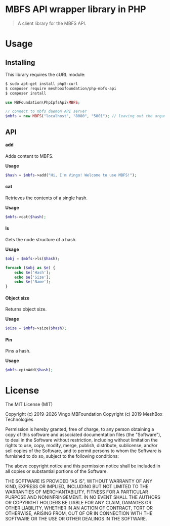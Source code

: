 MBFS API wrapper library in PHP
======================================

> A client library for the MBFS API.

# Usage

## Installing

This library requires the cURL module:

```bash
$ sudo apt-get install php5-curl
$ composer require meshboxfoundation/php-mbfs-api
$ composer install
```

```PHP
use MBFoundation\PhpIpfsApi\MBFS;

// connect to mbfs daemon API server
$mbfs = new MBFS("localhost", "8080", "5001"); // leaving out the arguments will default to these values

```


## API


#### add

Adds content to MBFS.

**Usage**
```PHP
$hash = $mbfs->add("Hi, I'm Vingo! Welcome to use MBFS!");
```



#### cat

Retrieves the contents of a single hash.

**Usage**
```PHP
$mbfs->cat($hash);
```

#### ls
Gets the node structure of a hash.

**Usage**
```PHP
$obj = $mbfs->ls($hash);

foreach ($obj as $e) {
	echo $e['Hash'];
	echo $e['Size'];
	echo $e['Name'];
}
```


#### Object size

Returns object size.

**Usage**
```PHP
$size = $mbfs->size($hash);
```

#### Pin

Pins a hash.

**Usage**
```PHP
$mbfs->pinAdd($hash);
```

# License

The MIT License (MIT)

Copyright (c) 2019-2026 Vingo MBFoundation
Copyright (c) 2019 MeshBox Technologies

Permission is hereby granted, free of charge, to any person obtaining a copy of this software and associated documentation files (the "Software"), to deal in the Software without restriction, including without limitation the rights to use, copy, modify, merge, publish, distribute, sublicense, and/or sell copies of the Software, and to permit persons to whom the Software is furnished to do so, subject to the following conditions:

The above copyright notice and this permission notice shall be included in all copies or substantial portions of the Software.

THE SOFTWARE IS PROVIDED "AS IS", WITHOUT WARRANTY OF ANY KIND, EXPRESS OR IMPLIED, INCLUDING BUT NOT LIMITED TO THE WARRANTIES OF MERCHANTABILITY, FITNESS FOR A PARTICULAR PURPOSE AND NONINFRINGEMENT. IN NO EVENT SHALL THE AUTHORS OR COPYRIGHT HOLDERS BE LIABLE FOR ANY CLAIM, DAMAGES OR OTHER LIABILITY, WHETHER IN AN ACTION OF CONTRACT, TORT OR OTHERWISE, ARISING FROM, OUT OF OR IN CONNECTION WITH THE SOFTWARE OR THE USE OR OTHER DEALINGS IN THE SOFTWARE.
